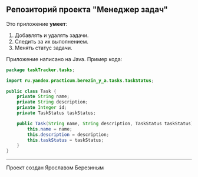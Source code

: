 ## Репозиторий проекта "Менеджер задач"

Это приложение **умеет**:
1. Добавлять и удалять задачи.
2. Следить за их выполнением.
3. Менять статус задачи.

Приложение написано на Java. Пример кода:

```java
package taskTracker.tasks;

import ru.yandex.practicum.berezin_y_a.tasks.TaskStatus;

public class Task {
    private String name;
    private String description;
    private Integer id;
    private TaskStatus taskStatus;

    public Task(String name, String description, TaskStatus taskStatus) {
        this.name = name;
        this.description = description;
        this.taskStatus = taskStatus;
    }
}
```
------
Проект создан Ярославом Березиным
